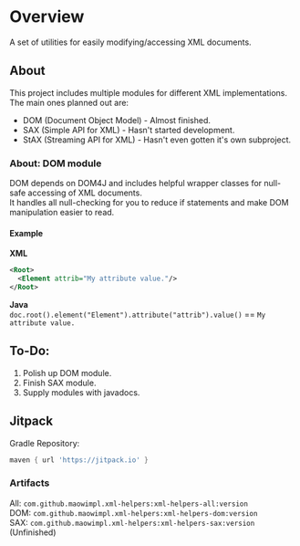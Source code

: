 # Overview
A set of utilities for easily modifying/accessing XML documents.<br>

## About
This project includes multiple modules for different XML implementations.<br>
The main ones planned out are:
* DOM (Document Object Model) - Almost finished.
* SAX (Simple API for XML) - Hasn't started development.
* StAX (Streaming API for XML) - Hasn't even gotten it's own subproject.

### About: DOM module
DOM depends on DOM4J and includes helpful wrapper classes for null-safe accessing of XML documents.<br>
It handles all null-checking for you to reduce if statements and make DOM manipulation easier to read.
#### Example
**XML**
```xml
<Root>
  <Element attrib="My attribute value."/>
</Root>
```
**Java**<br>
`doc.root().element("Element").attribute("attrib").value()` == `My attribute value.`

## To-Do:
1. Polish up DOM module.
2. Finish SAX module.
3. Supply modules with javadocs.

## Jitpack
Gradle Repository:
```groovy
maven { url 'https://jitpack.io' }
```

### Artifacts
All: `com.github.maowimpl.xml-helpers:xml-helpers-all:version`<br>
DOM: `com.github.maowimpl.xml-helpers:xml-helpers-dom:version`<br>
SAX: `com.github.maowimpl.xml-helpers:xml-helpers-sax:version` (Unfinished)<br>
